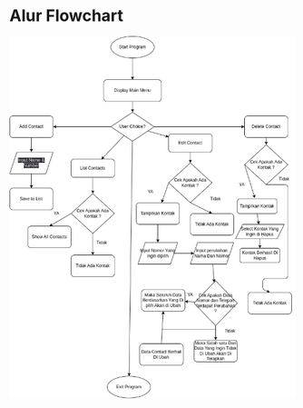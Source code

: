 # Alur Flowchart

![alt text](https://raw.githubusercontent.com/GisatAZK2/test/main/img/kontak.png)
